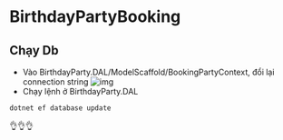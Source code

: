 # BirthdayPartyBooking
## Chạy Db
- Vào BirthdayParty.DAL/ModelScaffold/BookingPartyContext, đổi lại connection string
![img](https://scontent.fsgn5-15.fna.fbcdn.net/v/t1.15752-9/420066988_409523128078604_8444694637851683708_n.png?_nc_cat=108&ccb=1-7&_nc_sid=8cd0a2&_nc_ohc=m82dHEtm_DEAX9dCKGw&_nc_oc=AQn1HW-2OEJLtkf3jXtNSqbuTcIugBcXlgCsKnVDqX-9q3BANWq4gsFj7eaxu-Xkd2Q&_nc_ht=scontent.fsgn5-15.fna&oh=03_AdQov450uKKuB4T_yiG5yOGCTD4VSepBFA5qssprXq0WGQ&oe=65DAA7CA)
- Chạy lệnh ở BirthdayParty.DAL
```
dotnet ef database update
```
👌👌👌
